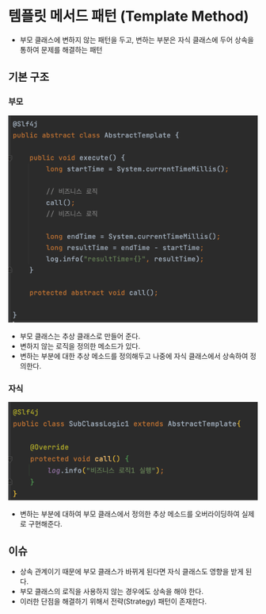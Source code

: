 # 템플릿 메서드 패턴 (Template Method)
* 부모 클래스에 변하지 않는 패턴을 두고, 변하는 부분은 자식 클래스에 두어 상속을 통하여 문제를 해결하는 패턴

## 기본 구조
### 부모

![img_5.png](img_5.png)

* 부모 클래스는 추상 클래스로 만들어 준다.
* 변하지 않는 로직을 정의한 메소드가 있다.
* 변하는 부분에 대한 추상 메소드를 정의해두고 나중에 자식 클래스에서 상속하여 정의한다.

### 자식

![img_6.png](img_6.png)

* 변하는 부분에 대하여 부모 클래스에서 정의한 추상 메소드를 오버라이딩하여 실제로 구현해준다.

## 이슈
* 상속 관계이기 때문에 부모 클래스가 바뀌게 된다면 자식 클래스도 영향을 받게 된다.
* 부모 클래스의 로직을 사용하지 않는 경우에도 상속을 해야 한다.
* 이러한 단점을 해결하기 위해서 전략(Strategy) 패턴이 존재한다.
